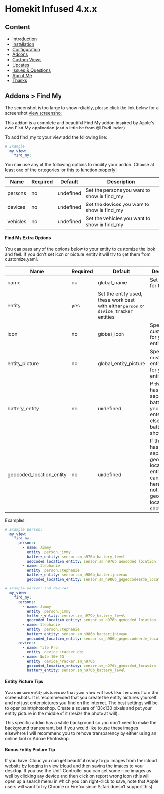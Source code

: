 # Homekit Infused 4.x.x

## Content
- [Introduction](../index.md)
- [Installation](../installation.md)
- [Configuration](../configuration.md)
- [Addons](../addons.md)
- [Custom Views](../custom_views.md)
- [Updates](../updates.md)
- [Issues & Questions](../issues.md)
- [About Me](../about.md)
- [Thanks](../thanks.md)

## Addons > Find My

The screenshot is too large to show reliably, please click the link below for a screenshot
[view screenshot](../images/find-my-addon.png)

This addon is a complete and beautiful Find My addon inspired by Apple's own Find My application (and a little bit from @LRvdLinden)

To add find_my to your view add the following line:

```yaml
# Example
  my_view:
    find_my:
```

You can use any of the following options to modify your addon. Choose at least one of the categories for this to function properly!

| Name | Required | Default | Description |
|----------------------------------|-------------|----------------------|-----------------------------------------------------------------------------------------------------------------------------------------------------------------------------------|
| persons | no | undefined | Set the persons you want to show in find_my |
| devices | no | undefined | Set the devices you want to show in find_my |
| vehicles | no | undefined | Set the vehicles you want to show in find_my |

#### Find My Extra Options
You can pass any of the options below to your entity to customize the look and feel. If you don't set icon or picture_entity it will try to get them from customize.yaml.

| Name | Required | Default | Description |
|----------------------------------|-------------|----------------------|-----------------------------------------------------------------------------------------------------------------------------------------------------------------------------------|
| name | no | global_name | Set a name for this entity |
| entity | yes | Set the entity used, these work best with either `person` or `device_tracker` entities |
| icon | no | global_icon | Specify a custom icon for your entity |
| entity_picture | no | global_entity_picture | Specify a custom entity_picture for your entity |
| battery_entity | no | undefined | If this entity has a separate battery entity you can enter it here, else no battery is shown |
| geocoded_location_entity | no | undefined | If this entity has a separate geocoded location entity you can enter it here, else not geocoded location is shown |

Examples:

```yaml
# Example persons
  my_view:
    find_my:
      persons:
        - name: Jimmy
          entity: person.jimmy
          battery_entity: sensor.sm_n976b_battery_level
          geocoded_location_entity: sensor.sm_n976b_geocoded_location
        - name: Stephanie
          entity: person.stephanie
          battery_entity: sensor.sm_n986b_batterijniveau
          geocoded_location_entity: sensor.sm_n986b_gegeocodeerde_locatie
```
```yaml
# Example persons and devices
  my_view:
    find_my:
      persons:
        - name: Jimmy
          entity: person.jimmy
          battery_entity: sensor.sm_n976b_battery_level
          geocoded_location_entity: sensor.sm_n976b_geocoded_location
        - name: Stephanie
          entity: person.stephanie
          battery_entity: sensor.sm_n986b_batterijniveau
          geocoded_location_entity: sensor.sm_n986b_gegeocodeerde_locatie
      devices:
        - name: Tile Pro
          entity: device_tracker.dog
        - name: Note 10+ 5G
          entity: device_tracker.sm_n976b
          geocoded_location_entity: sensor.sm_n976b_geocoded_location
          battery_entity: sensor.sm_n976b_battery_level
```


#### Entity Picture Tips
You can use entity pictures so that your view will look like the ones from the screenshots. It is recommended that you create the entity pictures yourself and not just enter pictures you find on the internet.
The best settings will be to open paint/photoshop. Create a square of 130x130 pixels and put your entity picture in the middle of it (resize the photo at will).

This specific addon has a white background so you don't need to make the background transparant, but if you would like to use these images elsewhere I will recommend you to remove transparency by either using an online tool or Adobe Photoshop.

#### Bonus Entity Picture Tip
If you have iCloud you can get beautiful ready to go images from the icloud website by logging in view icloud and then saving the images to your desktop.
If you use the Unifi Controller you can get some nice images as well by clicking any device and then click on report wrong icon (this will open up a search menu in which you can right-click to save, note that Apple users will want to try Chrome or Firefox since Safari doesn't support this).
